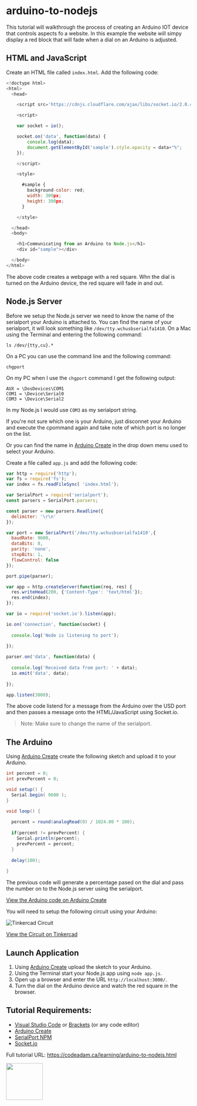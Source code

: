 # arduino-to-nodejs

This tutorial will walkthrough the process of creating an Arduino IOT device that controls aspects fo a website. In this example the website will simpy display a red block that will fade when a dial on an Arduino is adjusted. 

## HTML and JavaScript

Create an HTML file called `index.html`. Add the following code:

```javascript
<!doctype html>
<html>
  <head>

    <script src='https://cdnjs.cloudflare.com/ajax/libs/socket.io/2.0.4/socket.io.js'></script>

    <script>

    var socket = io();

    socket.on('data', function(data) {
        console.log(data);
        document.getElementById('sample').style.opacity = data+"%"; 
    });

    </script>

    <style>

      #sample {
        background-color: red;
        width: 300px;
        height: 300px;
      }

    </style>

  </head>
  <body>

    <h1>Communicating from an Arduino to Node.js</h1>
    <div id="sample"></div>

  </body>
</html>
```

The above code creates a webpage with a red square. Whn the dial is turned on the Arduino device, the red square will fade in and out.

## Node.js Server

Before we setup the Node.js server we need to know the name of the serialport your Arduino is attached to. You can find the name of your serialport, it will look something like `/dev/tty.wchusbserialfa1410`. On a Mac using the Terminal and entering the following command:

```
ls /dev/{tty,cu}.*
```

On a PC you can use the command line and the following command:

```
chgport
```

On my PC when I use the `chgport` command I get the following output:

```
AUX = \DosDevices\COM1
COM1 = \Device\Serial0
COM3 = \Device\Serial2
```

In my Node.js I would use `COM3` as my serialport string.

If you're not sure which one is your Arduino, just disconnet your Arduino and execute the cpommand again and take note of which port is no longer on the list. 

Or you can find the name in [Arduino Create](https://create.arduino.cc/editor) in the drop down menu used to select your Arduino.

Create a file called `app.js` and add the following code:

```javascript
var http = require('http');
var fs = require('fs');
var index = fs.readFileSync( 'index.html');

var SerialPort = require('serialport');
const parsers = SerialPort.parsers;

const parser = new parsers.Readline({
  delimiter: '\r\n'
});

var port = new SerialPort('/dev/tty.wchusbserialfa1410',{ 
  baudRate: 9600,
  dataBits: 8,
  parity: 'none',
  stopBits: 1,
  flowControl: false
});

port.pipe(parser);

var app = http.createServer(function(req, res) {
  res.writeHead(200, {'Content-Type': 'text/html'});
  res.end(index);
});

var io = require('socket.io').listen(app);

io.on('connection', function(socket) {
    
  console.log('Node is listening to port');
    
});

parser.on('data', function(data) {
    
  console.log('Received data from port: ' + data);
  io.emit('data', data);
    
});

app.listen(3000);
```

The above code listend for a message from the Arduino over the USD port and then passes a message onto the HTML/JavaScript using Socket.io. 

> Note: Make sure to change the name of the serialport.

## The Arduino

Using [Arduino Create](https://create.arduino.cc/editor) create the following sketch and upload it to your Arduino. 

```csharp
int percent = 0;
int prevPercent = 0;

void setup() {
  Serial.begin( 9600 );
}

void loop() {
  
  percent = round(analogRead(0) / 1024.00 * 100);
  
  if(percent != prevPercent) {
    Serial.println(percent);
    prevPercent = percent;
  }
  
  delay(100);
  
}
```

The previous code will generate a percentage pased on the dial and pass the number on to the Node.js server using the serialport.

[View the Arduino code on Arduino Create](https://create.arduino.cc/editor/professoradam/da29d7ec-2df5-4528-82ce-817710aadb1a/preview)

You will need to setup the following circuit using your Arduino:

![Tinkercad Circuit](https://raw.githubusercontent.com/codeadamca/arduino-to-nodejs/master/tinkercad-to-nodejs.png)

[View the Circuit on Tinkercad](https://www.tinkercad.com/things/5Siec0jdhZo-arduinotobrowser)

## Launch Application

1. Using [Arduino Create](https://create.arduino.cc/editor) upload the sketch to your Arduino.
2. Using the Terminal start your Node.js app using `node app.js`.
3. Open up a browser and enter the URL `http://localhost:3000/`.
4. Turn the dial on the Arduino device and watch the red square in the browser.

## Tutorial Requirements:

* [Visual Studio Code](https://code.visualstudio.com/) or [Brackets](http://brackets.io/) (or any code editor)
* [Arduino Create](https://create.arduino.cc/editor) 
* [SerialPort NPM](https://www.npmjs.com/package/serialport)
* [Socket.io](https://socket.io/)

Full tutorial URL: https://codeadam.ca/learning/arduino-to-nodejs.html

<a href="https://codeadam.ca">
<img src="https://codeadam.ca/images/code-block.png" width="100">
</a>


